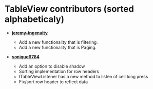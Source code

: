 TableView contributors (sorted alphabeticaly)
============================================

* **[jeremy-ingenuity ](https://github.com/jeremy-ingenuity)**

  * Add a new functionality that is filtering. 
  * Add a new functionality that is Paging. 
  
* **[sonique6784](https://github.com/sonique6784)**

  * Add an option to disable shadow
  * Sorting implementation for row headers
  * ITableViewListener has a new method to listen of cell long press
  * Fix/sort row header to reflect data
  